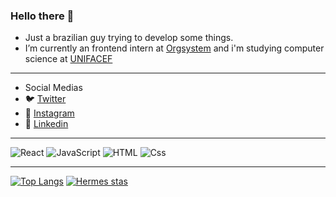 ### Hello there 👋
- Just a brazilian guy trying to develop some things. 
- I’m currently an frontend intern at [Orgsystem](https://www.orgsystem.com.br) and i'm studying computer science at [UNIFACEF](https://www.unifacef.com.br/)

---
- Social Medias
- 🐦 [Twitter](https://twitter.com/hermeshcg1)
- 📸 [Instagram](https://twitter.com/hermeshcg1)
- 👔 [Linkedin](https://www.linkedin.com/in/hermes-caretta-a37199155/)
---
<p>
  <img alt="React" src="https://img.shields.io/badge/React-61DAFB?logo=react&logoColor=white&style=for-the-badge" />
  <img alt="JavaScript" src="https://img.shields.io/badge/JavaScript-F7DF1E?logo=javascript&logoColor=white&style=for-the-badge" />
  <img alt="HTML" src="https://img.shields.io/badge/HTML-E34F26?logo=html5&logoColor=white&style=for-the-badge" />
  <img alt="Css" src="https://img.shields.io/badge/CSS-1572B6?logo=css3&logoColor=white&style=for-the-badge" />
</p>

---


[![Top Langs](https://github-readme-stats.vercel.app/api/top-langs/?username=hermeshcg&theme=great-gatsby)](https://github.com/anuraghazra/github-readme-stats)
[![Hermes stas](https://github-readme-stats.vercel.app/api?username=hermeshcg&show_icons=true&theme=great-gatsby)](https://github.com/anuraghazra/github-readme-stats)


<!--- Eu sei, cansa---> 
